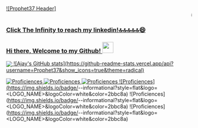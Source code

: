 [![Prophet37 Header]<marquee>(https://github.com/Prophet37/Prophet37/blob/main/64b3b943f5f68c654d95e7ed7593978b.gif "Header")](https://www.linkedin.com/in/ajay-calambur-40158a18a/)</marquee>     
### Click The Infinity to reach my linkedin!🔝🔝🔝🔝🔝😄
### Hi there, Welcome to my Github! <img src="https://raw.githubusercontent.com/MartinHeinz/MartinHeinz/master/wave.gif" width="30px">


<!--
**Prophet37/Prophet37** is a ✨ _special_ ✨ repository because its `README.md` (this file) appears on your GitHub profile.

Here are some ideas to get you started:

- 🔭 I’m currently working on Deep Learning
- 🌱 I’m currently learning Transfer Learning,Concepts of LSTM
- 👯 I’m looking to collaborate on Machine Learning, Deep Learning
- 💬 Ask me about Exploratory Data Analysis,Machine Learning
- 📫 How to reach me: You can message me on my email, ajay372000@gmail.com
- 😄 Pronouns: He/Him
-->


<img align="center" src="https://github-readme-stats.vercel.app/api/top-langs/?username=Prophet37&theme=dark" />
![Ajay's GitHub stats](https://github-readme-stats.vercel.app/api?username=Prophet37&show_icons=true&theme=radical)


![Proficiences](https://img.shields.io/badge/<CODE>-<C++>-informational?style=flat&logo=<LOGO_NAME>&logoColor=white&color=2bbc8a)
![Proficiences](https://img.shields.io/badge/<CODE>-<Python>-informational?style=flat&logo=<LOGO_NAME>&logoColor=white&color=2bbc8a)
![Proficiences](https://img.shields.io/badge/<CODE>-<C>-informational?style=flat&logo=<LOGO_NAME>&logoColor=white&color=2bbc8a)
![Proficiences](https://img.shields.io/badge/<FIELD OF INTEREST>-<Data Analysis>-informational?style=flat&logo=<LOGO_NAME>&logoColor=white&color=2bbc8a)
![Proficiences](https://img.shields.io/badge/<FIELD OF INTEREST>-<Machine Learning>-informational?style=flat&logo=<LOGO_NAME>&logoColor=white&color=2bbc8a)
![Proficiences](https://img.shields.io/badge/<FIELD OF INTEREST>-<Deep Learning>-informational?style=flat&logo=<LOGO_NAME>&logoColor=white&color=2bbc8a)
